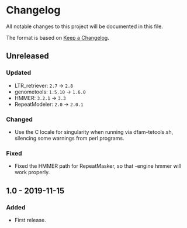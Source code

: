 # Changelog
All notable changes to this project will be documented in this file.

The format is based on [Keep a Changelog](https://keepachangelog.com/en/1.0.0/).

## Unreleased
### Updated
- LTR_retriever: `2.7` -> `2.8`
- genometools: `1.5.10` -> `1.6.0`
- HMMER: `3.2.1` -> `3.3`
- RepeatModeler: `2.0` -> `2.0.1`

### Changed
- Use the C locale for singularity when running via dfam-tetools.sh,
  silencing some warnings from perl programs.

### Fixed
- Fixed the HMMER path for RepeatMasker, so that -engine hmmer will work properly.

## 1.0 - 2019-11-15
### Added
- First release.
